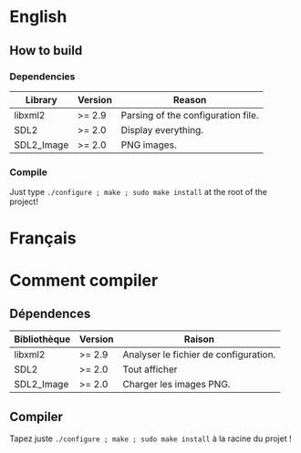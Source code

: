 # English #
## How to build ##

### Dependencies ###

Library    | Version | Reason
---	   | ---     | ---
libxml2	   | >= 2.9  | Parsing of the configuration file.
SDL2	   | >= 2.0  | Display everything.
SDL2_Image | >= 2.0  | PNG images.

### Compile ###

Just type ``./configure ; make ; sudo make install`` at the root of the project!

# Français #

# Comment compiler #

## Dépendences ##

Bibliothèque    | Version | Raison
---	        | ---     | ---
libxml2	        | >= 2.9  | Analyser le fichier de configuration.
SDL2	        | >= 2.0  | Tout afficher
SDL2_Image      | >= 2.0  | Charger les images PNG.

## Compiler ##

Tapez juste ``./configure ; make ; sudo make install`` à la racine du projet !
